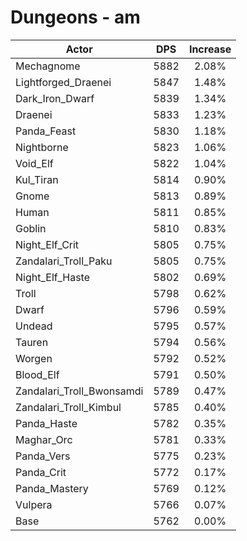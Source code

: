 # Dungeons - am
| Actor | DPS | Increase |
|---|:---:|:---:|
|Mechagnome|5882|2.08%|
|Lightforged_Draenei|5847|1.48%|
|Dark_Iron_Dwarf|5839|1.34%|
|Draenei|5833|1.23%|
|Panda_Feast|5830|1.18%|
|Nightborne|5823|1.06%|
|Void_Elf|5822|1.04%|
|Kul_Tiran|5814|0.90%|
|Gnome|5813|0.89%|
|Human|5811|0.85%|
|Goblin|5810|0.83%|
|Night_Elf_Crit|5805|0.75%|
|Zandalari_Troll_Paku|5805|0.75%|
|Night_Elf_Haste|5802|0.69%|
|Troll|5798|0.62%|
|Dwarf|5796|0.59%|
|Undead|5795|0.57%|
|Tauren|5794|0.56%|
|Worgen|5792|0.52%|
|Blood_Elf|5791|0.50%|
|Zandalari_Troll_Bwonsamdi|5789|0.47%|
|Zandalari_Troll_Kimbul|5785|0.40%|
|Panda_Haste|5782|0.35%|
|Maghar_Orc|5781|0.33%|
|Panda_Vers|5775|0.23%|
|Panda_Crit|5772|0.17%|
|Panda_Mastery|5769|0.12%|
|Vulpera|5766|0.07%|
|Base|5762|0.00%|
